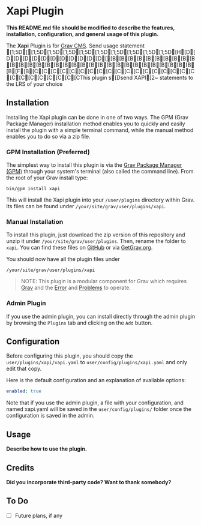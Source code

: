 # Xapi Plugin

**This README.md file should be modified to describe the features, installation, configuration, and general usage of this plugin.**

The **Xapi** Plugin is for [Grav CMS](http://github.com/getgrav/grav). Send usage statement [1;5D[[1;5D[1;5D[1;5D[1;5D[1;5D[1;5D[1;5D[1;5D[1;5D[H[D[D[D[D[D[D[D[D[D[D[D[D[[B[B[B[B[B[B[B[B[B[B[B[B[B[B[B[B[B[B[B[B[B[B[B[B[B[B[B[B[B[B[B[B[F[B[C[C[C[C[C[C[C[C[C[C[C[C[C[C[C[C[C[C[C[C[C[C[C[C[C[CThis plugin s[Dsend XAPI[2~ statements to the LRS of your choice

## Installation

Installing the Xapi plugin can be done in one of two ways. The GPM (Grav Package Manager) installation method enables you to quickly and easily install the plugin with a simple terminal command, while the manual method enables you to do so via a zip file.

### GPM Installation (Preferred)

The simplest way to install this plugin is via the [Grav Package Manager (GPM)](http://learn.getgrav.org/advanced/grav-gpm) through your system's terminal (also called the command line).  From the root of your Grav install type:

    bin/gpm install xapi

This will install the Xapi plugin into your `/user/plugins` directory within Grav. Its files can be found under `/your/site/grav/user/plugins/xapi`.

### Manual Installation

To install this plugin, just download the zip version of this repository and unzip it under `/your/site/grav/user/plugins`. Then, rename the folder to `xapi`. You can find these files on [GitHub](https://github.com/bruno-baudry/grav-plugin-xapi) or via [GetGrav.org](http://getgrav.org/downloads/plugins#extras).

You should now have all the plugin files under

    /your/site/grav/user/plugins/xapi
	
> NOTE: This plugin is a modular component for Grav which requires [Grav](http://github.com/getgrav/grav) and the [Error](https://github.com/getgrav/grav-plugin-error) and [Problems](https://github.com/getgrav/grav-plugin-problems) to operate.

### Admin Plugin

If you use the admin plugin, you can install directly through the admin plugin by browsing the `Plugins` tab and clicking on the `Add` button.

## Configuration

Before configuring this plugin, you should copy the `user/plugins/xapi/xapi.yaml` to `user/config/plugins/xapi.yaml` and only edit that copy.

Here is the default configuration and an explanation of available options:

```yaml
enabled: true
```

Note that if you use the admin plugin, a file with your configuration, and named xapi.yaml will be saved in the `user/config/plugins/` folder once the configuration is saved in the admin.

## Usage

**Describe how to use the plugin.**

## Credits

**Did you incorporate third-party code? Want to thank somebody?**

## To Do

- [ ] Future plans, if any


